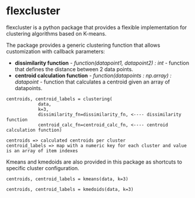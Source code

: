 # flexcluster 

flexcluster is a python package that provides a flexible implementation for clustering algorithms based on K-means.

The package provides a generic clustering function that allows customization with callback parameters:
* **dissimilarity function** - *function(datapoint1, datapoint2) : int* - function that defines the distance between 2 data points.
* **centroid calculation function** - *function(datapoints : np.array) : datapoint* - function that calculates a centroid given an array of datapoints.

```
centroids, centroid_labels = clustering(
            data,
            k=3,
            dissimilarity_fn=dissimilarity_fn, <---- dissimilarity function
            centroid_calc_fn=centroid_calc_fn, <---- centroid calculation function)
            
centroids => calculated centroids per cluster
centroid_labels => map with a numeric key for each cluster and value is an array of item indexes
```

Kmeans and kmedoids are also provided in this package as shortcuts to specific cluster configuration.

```
centroids, centroid_labels = kmeans(data, k=3)
```
```
centroids, centroid_labels = kmedoids(data, k=3)
```



